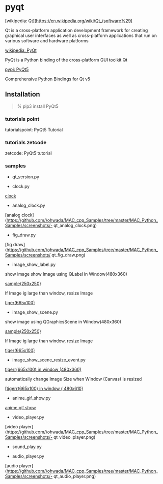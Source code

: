 pyqt
===============

[wikipedia: Qt](https://en.wikipedia.org/wiki/Qt_(software%29)

Qt  is a cross-platform application development framework for creating graphical user interfaces 
as well as cross-platform applications that run on various software and hardware platforms

[wikipedia: PyQt](https://en.wikipedia.org/wiki/PyQt)

PyQt is a Python binding of the cross-platform GUI toolkit Qt

[pypi: PyQt5](https://pypi.org/project/PyQt5/)

Comprehensive Python Bindings for Qt v5

## Installation

> % pip3 install PyQt5

### tutorials point

tutorialspoint: PyQt5 Tutorial  

### tutorials  zetcode

zetcode: PyQt5 tutorial  

### samples

- qt_version.py  

- clock.py

 [clock](https://github.com//ohwada/MAC_cpp_Samples/tree/master/MAC_Python_Samples/screenshots/qt_clock.png)

- analog_clock.py  

 [analog clock](https://github.com//ohwada/MAC_cpp_Samples/tree/master/MAC_Python_Samples/screenshots/- qt_analog_clock.png)

- fig_draw.py

 [fig draw](https://github.com//ohwada/MAC_cpp_Samples/tree/master/MAC_Python_Samples/screenshots/ qt_fig_draw.png)

- image_show_label.py  

show image show Image using QLabel in Window(480x360)

 [sample(250x250)](https://github.com//ohwada/MAC_cpp_Samples/tree/master/MAC_Python_Samples/screenshots/qt_image_show_label_sample.png)  

If Image ig large than window, resize Image

 [tiger(665x100)](https://github.com//ohwada/MAC_cpp_Samples/tree/master/MAC_Python_Samples/screenshots/qt_image_show_label_tiger.png)  

- image_show_scene.py  

show image  using QGraphicsScene in Window(480x360)

 [sample(250x250)](https://github.com//ohwada/MAC_cpp_Samples/tree/master/MAC_Python_Samples/screenshots/qt_image_show_scene_sample.png)  

If Image ig large than window, resize Image

 [tiger(665x100)](https://github.com//ohwada/MAC_cpp_Samples/tree/master/MAC_Python_Samples/screenshots/qt_image_show_scene_tiger.png)  

- image_show_scene_resize_event.py

 [tigerr(665x100)  in window (480x360) ](https://github.com//ohwada/MAC_cpp_Samples/tree/master/MAC_Python_Samples/screenshots/qt_image_show_scene_resize_event_tiger_360.png)  

automatically change Image Size when Window  (Canvas) is resized  

 [[tigerr(665x100)  in window ( 480x610) ](https://github.com//ohwada/MAC_cpp_Samples/tree/master/MAC_Python_Samples/screenshots/qt_image_show_scene_resize_event_tiger_610.png)  

- anime_gif_show.py  

 [anime gif show](https://github.com//ohwada/MAC_cpp_Samples/tree/master/MAC_Python_Samples/screenshots/qt_anime_gif_show.png)  

- video_player.py  

 [video player](https://github.com//ohwada/MAC_cpp_Samples/tree/master/MAC_Python_Samples/screenshots/- qt_video_player.png)  

- sound_play.py  

- audio_player.py  

 [audio player](https://github.com//ohwada/MAC_cpp_Samples/tree/master/MAC_Python_Samples/screenshots/- qt_audio_player.png)  

